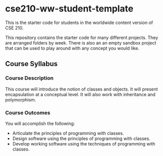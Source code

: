 # cse210-ww-student-template
This is the starter code for students in the worldwide content version of CSE 210.

This repository contains the starter code for many different projects. They are arranged folders by week. There is also an an empty sandbox project that can be used to play around with any concept you would like.

## Course Syllabus
### Course Description
This course will introduce the notion of classes and objects. It will present encapsulation at a conceptual level. It will also work with inheritance and polymorphism.
### Course Outcomes
You will accomplish the following:

- Articulate the principles of programming with classes.
- Design software using the principles of programming with classes.
- Develop working software using the techniques of programming with classes.
